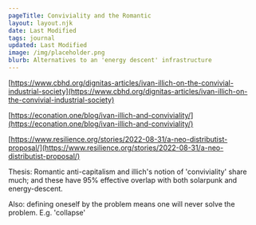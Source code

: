 ```yaml
---
pageTitle: Conviviality and the Romantic 
layout: layout.njk
date: Last Modified 
tags: journal
updated: Last Modified
image: /img/placeholder.png
blurb: Alternatives to an 'energy descent' infrastructure  
---
```


[https://www.cbhd.org/dignitas-articles/ivan-illich-on-the-convivial-industrial-society](https://www.cbhd.org/dignitas-articles/ivan-illich-on-the-convivial-industrial-society)

[https://econation.one/blog/ivan-illich-and-conviviality/](https://econation.one/blog/ivan-illich-and-conviviality/)

[https://www.resilience.org/stories/2022-08-31/a-neo-distributist-proposal/](https://www.resilience.org/stories/2022-08-31/a-neo-distributist-proposal/)


Thesis:  Romantic anti-capitalism and illich's notion of 'conviviality' share much;  and these have 95% effective overlap with both solarpunk and energy-descent.

Also:  defining oneself by the problem means one will never solve the problem.  E.g. 'collapse'






 




